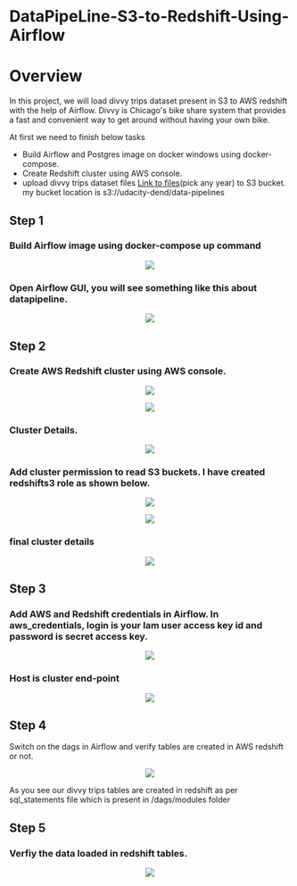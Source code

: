 # DataPipeLine-S3-to-Redshift-Using-Airflow

# Overview

In this project, we will load divvy trips dataset present in S3 to AWS redshift with the help of Airflow. Divvy is Chicago's bike share system that provides a fast and convenient way to get around without having your own bike.

At first we need to finish below tasks

- Build Airflow and Postgres image on docker windows using docker-compose.
- Create Redshift cluster using AWS console.
- upload divvy trips dataset files [Link to files](https://divvy-tripdata.s3.amazonaws.com/index.html)(pick any year) to S3 bucket. my bucket location is s3://udacity-dend/data-pipelines

## Step 1

### Build Airflow image using docker-compose up command

<p align="middle">
  <img src="images/airflow.PNG" />
  
### Open Airflow GUI, you will see something like this about datapipeline.

<p align="middle">
  <img src="images/dag.PNG" />
  
## Step 2

### Create AWS Redshift cluster using AWS console.
  
<p align="middle">
  <img src="images/cluster-creation-1.PNG" />
  
 <p align="middle">
  <img src="images/cluster-creation-2.PNG" />
   
 ### Cluster Details. 
 
 <p align="middle">
  <img src="images/cluster-creation-1.PNG" />
 
 ### Add cluster permission to read S3 buckets. I have created redshifts3 role as shown below.
   
 <p align="middle">
  <img src="images/cluster-creation-2.PNG" />
   
  <p align="middle">
  <img src="images/create-role-s3.PNG" />
    
 ### final cluster details 
    
 <p align="middle">
  <img src="images/cluster-details.PNG" />
   
## Step 3

### Add AWS and Redshift credentials in Airflow. In aws_credentials, login is your Iam user access key id and password is secret access key.
    
 <p align="middle">
  <img src="images/aws-credentials.PNG" />

### Host is cluster end-point
   
 <p align="middle">
  <img src="images/redshift.PNG" />
 
## Step 4

Switch on the dags in Airflow and verify tables are created in AWS redshift or not.

<p align="middle">
  <img src="images/redshift-tables.PNG" />
  
As you see our divvy trips tables are created in redshift as per sql_statements file which is present in /dags/modules folder
  
## Step 5 
  
### Verfiy the data loaded in redshift tables.
  
<p align="middle">
  <img src="images/data-loaded.PNG" />

